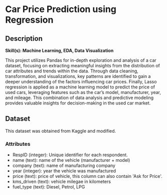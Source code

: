 # Car Price Prediction using Regression

## Description

**Skill(s): Machine Learning, EDA, Data Visualization**

This project utilizes Pandas for in-depth exploration and analysis of a car dataset, focusing on extracting meaningful insights from the distribution of car attributes and trends within the data. Through data cleaning, transformation, and visualizations, key patterns are identified to gain a deeper understanding of the factors influencing car prices. Finally, Lasso regression is applied as a machine learning model to predict the price of used cars, leveraging features such as the car’s model, manufacturer, year, and mileage. This combination of data analysis and predictive modeling provides valuable insights for decision-making in the used car market.

## Dataset

This dataset was obtained from Kaggle and modified.

### Attributes
- RespID (integer): Unique identifier for each respondent.
- name (text): name of the vehicle (manufacturer + model)
- company (text): name of manufacturing company
- year (integer): year the vehicle was manufactured
- price (text): price of vehicle, this column can also contain 'Ask for Price'.
- kms_driven (text): vehicle milegae in kilometers
- fuel_type (text): Diesel, Petrol, LPG
